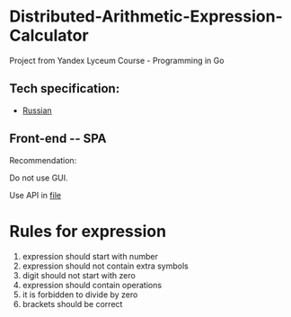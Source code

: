# Distributed-Arithmetic-Expression-Calculator

Project from Yandex Lyceum Course - Programming in Go

## Tech specification:
- [Russian](technical%20specification-RU.md)

## Front-end -- SPA

Recommendation: 

Do not use GUI.

Use API in [file](api/api.yaml) 

# Rules for expression

1) expression should start with number
2) expression should not contain extra symbols
3) digit should not start with zero
4) expression should contain operations
5) it is forbidden to divide by zero
6) brackets should be correct